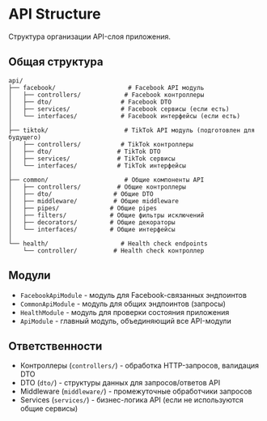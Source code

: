 # API Structure

Структура организации API-слоя приложения.

## Общая структура

```
api/
├── facebook/                    # Facebook API модуль
│   ├── controllers/            # Facebook контроллеры
│   ├── dto/                   # Facebook DTO
│   ├── services/              # Facebook сервисы (если есть)
│   └── interfaces/            # Facebook интерфейсы (если есть)
│
├── tiktok/                     # TikTok API модуль (подготовлен для будущего)
│   ├── controllers/           # TikTok контроллеры
│   ├── dto/                  # TikTok DTO
│   ├── services/             # TikTok сервисы
│   └── interfaces/           # TikTok интерфейсы
│
├── common/                     # Общие компоненты API
│   ├── controllers/          # Общие контроллеры
│   ├── dto/                 # Общие DTO
│   ├── middleware/          # Общие middleware
│   ├── pipes/              # Общие pipes
│   ├── filters/            # Общие фильтры исключений
│   ├── decorators/         # Общие декораторы
│   └── interfaces/         # Общие интерфейсы
│
└── health/                    # Health check endpoints
    └── controller/          # Health check контроллер
```

## Модули

- `FacebookApiModule` - модуль для Facebook-связанных эндпоинтов
- `CommonApiModule` - модуль для общих эндпоинтов (запросы)
- `HealthModule` - модуль для проверки состояния приложения
- `ApiModule` - главный модуль, объединяющий все API-модули

## Ответственности

- Контроллеры (`controllers/`) - обработка HTTP-запросов, валидация DTO
- DTO (`dto/`) - структуры данных для запросов/ответов API
- Middleware (`middleware/`) - промежуточные обработчики запросов
- Services (`services/`) - бизнес-логика API (если не используются общие сервисы)
